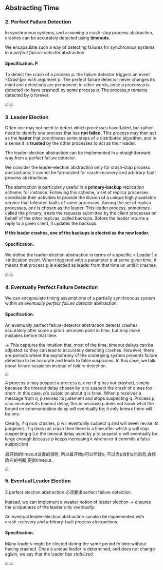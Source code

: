 ## Abstracting Time

### 2. Perfect Failure Detection

In synchronous systems, and assuming a crash-stop process abstraction, crashes can be accurately detected using **timeouts**.

We encapsulate such a way of detecting failures for synchronous systems in a *perfect failure-detector* abstraction.

#### Specification. P

To detect the crash of a process p. the failure detector triggers an event <Crash|*p*> with argument *p*. The perfect failure detector never changes its mind and detections are permanent; in other words, once a process *p* is detected (to have crashed) by some process *q.* The process *p* remains detected by *q* forever.

<img src="1.png" style="zoom:70%;" />

<img src="2.png" style="zoom:70%;" />

### 3. Leader Election

Often one may not need to detect which processes have failed, but rather need to identify one process that has **not failed.** This process may then act as the **leader** that coordinates some steps of a distributed algorithm, and in a sense it is **trusted** by the other processes to act as their leader.

The leader-election abstraction can be implemented in a straightforward way from a perfect failure detector.

We consider the leader-election abstraction only for crash-stop process abstractions; it cannot be formulated for crash-recovery and arbitrary-fault process abstractions.

The abstraction is particularly useful in a **primary-backup** replication scheme, for instance. Following this scheme, a set of replica processes coordinate their activities to provide the illusion of a unique highly available service that tolerates faults of some processes. Among the set of replica processes, one is chosen as the leader. This leader process, sometimes called the primary, treats the requests submitted by the client processes on behalf of the other replicas, called backups. Before the leader returns a reply to a given client, it updates the backups.

**If the leader crashes, one of the backups is elected as the new leader.**

 #### Specification. 

We define the leader-election abstraction in terms of a specific < Leader | *p* >indication event. When triggered with a parameter p at some given time, it means that process p is electied as leader from that time on until it crashes. 

<img src="3.png" style="zoom:70%;" />

<img src="4.png" style="zoom:70%;" />

### 4. Eventually Perfect Failure Detection

We can encapsulate timing assumptions of a partially synchronous system within an *eventually perfecr failure detector* abstraction.

#### Specification. 

An eventually perfect failure-detector abstraction detects crashes accurately after some a priori unknown point in time, but may make mistakes before that time.

-> This captures the intuition that, most of the time, timeout delays can be adjusted so they can lead to accurately detecting crashes. However, there are periods where the asynchrony of the underlying system prevents failure detection to be accurate and leads to false suspicions.  In this case, we talk about failure suspicion instead of failure detection.

<img src="5.png" style="zoom:70%;" />

A process p may suspect a process q, even if q has not crashed, simply because the timeout delay chosen by p to suspect the crash of q was too short. In this case, p's suspicion about q is false. When p receives a message from q, p revises its judement and stops suspecting q. Process p also increases its timeout delay; this is because p does not know what the bound on communication delay will eventually be; it only knows there will be one.

Clearly, if q now crashes, p will eventually suspect q and will never revise its judgment. If q does not crash then there is a time after which p will stop suspecting q (i.e the timeout delay used by p to suspect q will eventually be large enough because p keeps increasing it whenever it commits a false suspoicion)

最开始的timeout设置的很短, 所以最开始p可以怀疑q, 不过当p收到q的消息,会修改它的判断,更新timeout.



<img src="6.png" style="zoom:70%;" />

### 5. Eventual Leader Election

3.perfect election abstraction 必须要求perfect failure detection.

Instead, we can implement a weaker notion of leader election -> ensures the uniqueness of the leader *only eventually*.

An eventual leader-election abstraction canalso be implemented with crash-recovery and arbitrary-fault process abstractions.

#### Specification. 

Many leaders might be elected during the same period fo time without having crashed. Once a unique leader is determined, and does not change agiain, we say that the leader has *stabilized*. 

<img src="7.png" style="zoom:70%;" />

<img src="8.png" style="zoom:70%;" />